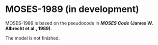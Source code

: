 # MOSES-1989 (in development)
MOSES-1989 is based on the pseudocode in **_MOSES Code_ (James W. Albrecht et al., 1989)**.

The model is not finished.

